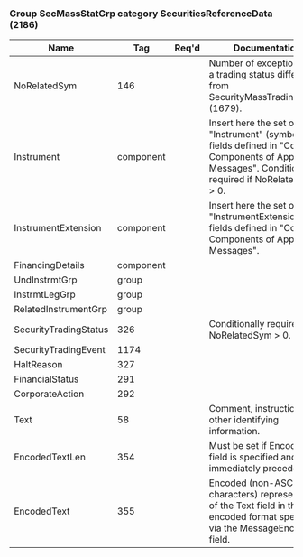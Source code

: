 ### Group SecMassStatGrp category SecuritiesReferenceData (2186)

| Name                  | Tag       | Req'd | Documentation                                                                                                                               |
|-----------------------|-----------|----------|-------------------------------------------------------------------------------------------------------------------------------|
| NoRelatedSym          | 146       |       | Number of exceptions with a trading status different from SecurityMassTradingStatus (1679).                                                                |
| Instrument            | component |       | Insert here the set of "Instrument" (symbology) fields defined in "Common Components of Application Messages". Conditionally required if NoRelatedSym > 0. |
| InstrumentExtension   | component |       | Insert here the set of "InstrumentExtension" fields defined in "Common Components of Application Messages".                                                |
| FinancingDetails      | component |       |                                                                                                                                |
| UndInstrmtGrp         | group     |       |                                                                                                                                |
| InstrmtLegGrp         | group     |       |                                                                                                                                |
| RelatedInstrumentGrp  | group     |       |                                                                                                                                |
| SecurityTradingStatus | 326       |       | Conditionally required if NoRelatedSym > 0.                                                                                                                |
| SecurityTradingEvent  | 1174      |       |                                                                                                                                |
| HaltReason            | 327       |       |                                                                                                                                |
| FinancialStatus       | 291       |       |                                                                                                                                |
| CorporateAction       | 292       |       |                                                                                                                                |
| Text                  | 58        |       | Comment, instructions, or other identifying information.                                                                                                   |
| EncodedTextLen        | 354       |       | Must be set if EncodedText field is specified and must immediately precede it.                                                                             |
| EncodedText           | 355       |       | Encoded (non-ASCII characters) representation of the Text field in the encoded format specified via the MessageEncoding field.                             |

